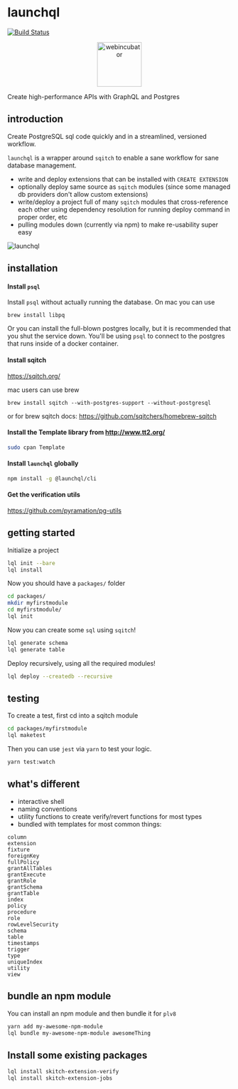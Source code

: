 # launchql

[![Build Status](https://travis-ci.org/launchql/launchql.svg?branch=master)](https://travis-ci.org/launchql/launchql)

<p align="center" width="100%">
    <img src="https://github.com/launchql/libpg-query-node/assets/545047/5fd420cc-cdc6-4211-9b0f-0eca8321ba72" alt="webincubator" width="100">
</p>

Create high-performance APIs with GraphQL and Postgres

## introduction

Create PostgreSQL sql code quickly and in a streamlined, versioned workflow.

`launchql` is a wrapper around `sqitch` to enable a sane workflow for sane database management.

* write and deploy extensions that can be installed with `CREATE EXTENSION`
* optionally deploy same source as `sqitch` modules (since some managed db providers don't allow custom extensions)
* write/deploy a project full of many `sqitch` modules that cross-reference each other using dependency resolution for running deploy command in proper order, etc
* pulling modules down (currently via npm) to make re-usability super easy

![launchql](/launchql.gif?raw=true "launchql in Action")

## installation

#### Install `psql`

Install `psql` without actually running the database. On mac you can use

`brew install libpq`

Or you can install the full-blown postgres locally, but it is recommended that you shut the service down. You'll be using `psql` to connect to the postgres that runs inside of a docker container.

#### Install sqitch

https://sqitch.org/

mac users can use brew 

```
brew install sqitch --with-postgres-support --without-postgresql
```

or for brew sqitch docs: https://github.com/sqitchers/homebrew-sqitch

#### Install the Template library from http://www.tt2.org/

```sh
sudo cpan Template
```

#### Install `launchql` globally

```sh
npm install -g @launchql/cli
```

#### Get the verification utils

https://github.com/pyramation/pg-utils

## getting started

Initialize a project

```sh
lql init --bare
lql install
```

Now you should have a `packages/` folder

```sh
cd packages/
mkdir myfirstmodule
cd myfirstmodule/
lql init
```

Now you can create some `sql` using `sqitch`!

```sh
lql generate schema
lql generate table
```

Deploy recursively, using all the required modules!

```sh
lql deploy --createdb --recursive
```

## testing

To create a test, first cd into a sqitch module

```sh
cd packages/myfirstmodule
lql maketest
```

Then you can use `jest` via `yarn` to test your logic.

```sh
yarn test:watch
```

## what's different

* interactive shell
* naming conventions
* utility functions to create verify/revert functions for most types
* bundled with templates for most common things:

```
column
extension
fixture
foreignKey
fullPolicy
grantAllTables
grantExecute
grantRole
grantSchema
grantTable
index
policy
procedure
role
rowLevelSecurity
schema
table
timestamps
trigger
type
uniqueIndex
utility
view
```

## bundle an npm module

You can install an npm module and then bundle it for `plv8`

```sh
yarn add my-awesome-npm-module
lql bundle my-awesome-npm-module awesomeThing
```

## Install some existing packages

```sh
lql install skitch-extension-verify
lql install skitch-extension-jobs
```
